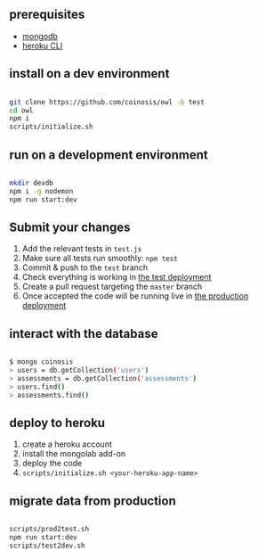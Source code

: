 ## prerequisites

* [mongodb](https://docs.mongodb.com/manual/administration/install-community/)
* [heroku CLI](https://devcenter.heroku.com/articles/heroku-cli#download-and-install)

## install on a dev environment

```bash

git clone https://github.com/coinosis/owl -b test
cd owl
npm i
scripts/initialize.sh

```

## run on a development environment

```bash

mkdir devdb
npm i -g nodemon
npm run start:dev

```

## Submit your changes

1. Add the relevant tests in `test.js`
2. Make sure all tests run smoothly: `npm test`
3. Commit & push to the `test` branch
4. Check everything is working in [the test deployment](https://coinosis-test.herokuapp.com)
5. Create a pull request targeting the `master` branch
6. Once accepted the code will be running live in [the production deployment](https://coinosis.herokuapp.com)

## interact with the database

```bash

$ mongo coinosis
> users = db.getCollection('users')
> assessments = db.getCollection('assessments')
> users.find()
> assessments.find()

```

## deploy to heroku

1. create a heroku account
2. install the mongolab add-on
3. deploy the code
4. `scripts/initialize.sh <your-heroku-app-name>`

## migrate data from production

```bash

scripts/prod2test.sh
npm run start:dev
scripts/test2dev.sh

```
